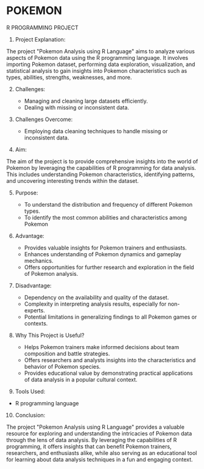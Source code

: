 # POKEMON
R PROGRAMMING PROJECT 
1. Project Explanation:

The project "Pokemon Analysis using R Language" aims to analyze various aspects of Pokemon data using the R programming language. It involves importing Pokemon dataset, performing data exploration, visualization, and statistical analysis to gain insights into Pokemon characteristics such as types, abilities, strengths, weaknesses, and more.

2. Challenges:

   - Managing and cleaning large datasets efficiently.
   - Dealing with missing or inconsistent data.

3. Challenges Overcome:

   - Employing data cleaning techniques to handle missing or inconsistent data.

4. Aim:

The aim of the project is to provide comprehensive insights into the world of Pokemon by leveraging the capabilities of R programming for data analysis. This includes understanding Pokemon characteristics, identifying patterns, and uncovering interesting trends within the dataset.

5. Purpose:

   - To understand the distribution and frequency of different Pokemon types.
   - To identify the most common abilities and characteristics among Pokemon

6. Advantage:

   - Provides valuable insights for Pokemon trainers and enthusiasts.
   - Enhances understanding of Pokemon dynamics and gameplay mechanics.
   - Offers opportunities for further research and exploration in the field of Pokemon analysis.

7. Disadvantage:

   - Dependency on the availability and quality of the dataset.
   - Complexity in interpreting analysis results, especially for non-experts.
   - Potential limitations in generalizing findings to all Pokemon games or contexts.

8. Why This Project is Useful?

   - Helps Pokemon trainers make informed decisions about team composition and battle strategies.
   - Offers researchers and analysts insights into the characteristics and behavior of Pokemon species.
   - Provides educational value by demonstrating practical applications of data analysis in a popular cultural context.

9.  Tools Used:

   - R programming language

10. Conclusion:

The project "Pokemon Analysis using R Language" provides a valuable resource for exploring and understanding the intricacies of Pokemon data through the lens of data analysis. By leveraging the capabilities of R programming, it offers insights that can benefit Pokemon trainers, researchers, and enthusiasts alike, while also serving as an educational tool for learning about data analysis techniques in a fun and engaging context.
